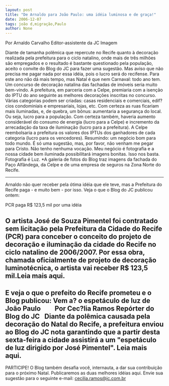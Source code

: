 ```yaml
---
layout: post
title: "De Arnaldo para João Paulo: uma idéia luminosa e de graça!"
date: 2006-12-07
tags: joão d,migração,Paulo
author: None
---
```

Por Arnaldo Carvalho 
Editor-assistente da JC Imagem 

Diante de tamanha pol&ecirc;mica que repercute no Recife quanto &agrave; decora&ccedil;&atilde;o realizada pela prefeitura para o ciclo natalino, onde mais de tr&ecirc;s milh&otilde;es s&atilde;o empregados e o resultado &eacute; bastante questionado pela popula&ccedil;&atilde;o, aceito o convite do Blog do JC para fazer uma sugest&atilde;o. 
Mas aviso que n&atilde;o precisa me pagar nada por essa id&eacute;ia, pois o lucro ser&aacute; do recifense. Para este ano n&atilde;o d&aacute; mais tempo, mas Natal &eacute; que nem Carnaval: todo ano tem. 
Um concurso de decora&ccedil;&atilde;o natalina das fachadas de im&oacute;veis seria muito bem-vindo. A prefeitura, em parceria com a Celpe, premiaria com a isen&ccedil;&atilde;o do IPTU do ano seguinte as melhores decora&ccedil;&otilde;es inscritas no concurso. 
V&aacute;rias categorias podem ser criadas: casas residenciais e comerciais, edif?cios condominiais e empresariais, lojas, etc. Com certeza as ruas ficariam mais iluminadas, e, de quebra, um b&ocirc;nus: aumentaria a seguran&ccedil;a do local. Ou seja, lucro para a popula&ccedil;&atilde;o. 
Com certeza tamb&eacute;m, haveria aumento consider&aacute;vel do consumo de energia (lucro para a Celpe) e incremento da arrecada&ccedil;&atilde;o da taxa de ilumina&ccedil;&atilde;o (lucro para a prefeitura). A Celpe reembolsaria a prefeitura os valores dos IPTUs dos ganhadores de cada categoria (lucro para os vencedores). 
Resumindo: um neg&oacute;cio bom para todo mundo. 
&Eacute; s&oacute; uma sugest&atilde;o, mas, por favor, n&atilde;o venham me pegar para Cristo. N&atilde;o tenho nenhuma voca&ccedil;&atilde;o. Meu neg&oacute;cio &eacute; fotografia e a nossa cidade bem iluminada possibilitar&aacute; imagens bonitas. Isso nos basta. Fotografia &eacute; Luz. 
*A galeria de fotos do Blog traz imagens da fachada do Pa&ccedil;o Alf&acirc;ndega, da Celpe e de uma empresa de seguros na Zona Norte do Recife.&nbsp;&nbsp;

--------------

Arnaldo n&atilde;o quer receber pela &oacute;tima id&eacute;ia que ele teve, mas a Prefeitura do Recife paga - e muito bem - por isso. Veja o que o Blog do JC publicou ontem: 

PCR paga R$ 123,5 mil por uma id&eacute;ia

O artista Jos&eacute; de Souza Pimentel foi contratado sem licita&ccedil;&atilde;o pela Prefeitura da Cidade do Recife (PCR) para conceber o conceito do projeto de decora&ccedil;&atilde;o e ilumina&ccedil;&atilde;o da cidade do Recife no ciclo natalino de 2006/2007.
Por essa obra, chamada oficialmente de projeto de decora&ccedil;&atilde;o luminot&eacute;cnica, o artista vai receber R$ 123,5 mil.Leia mais aqui. 
---------------
E veja o que o prefeito do Recife prometeu e o Blog publicou:
Vem a? o espet&aacute;culo de luz de Jo&atilde;o Paulo
&nbsp;
&nbsp;
&nbsp;
&nbsp;
Por Cec?lia Ramos
Rep&oacute;rter do Blog do JC 
&nbsp;
Diante da pol&ecirc;mica causada pela decora&ccedil;&atilde;o do Natal do Recife, a prefeitura enviou ao Blog do JC nota garantindo que a partir desta sexta-feira a cidade assistir&aacute; a um &quot;espet&aacute;culo de luz dirigido por Jos&eacute; Pimentel&quot;.
Leia mais aqui.
---------------

PARTICIPE!
O Blog tamb&eacute;m desafia voc&ecirc;, internauta, a dar sua contribui&ccedil;&atilde;o para o pr&oacute;ximo Natal. 
Publicaremos as&nbsp;duas melhores id&eacute;ias aqui. Envie sua sugest&atilde;o para o seguinte e-mail: cecilia.ramos@jc.com.br
 